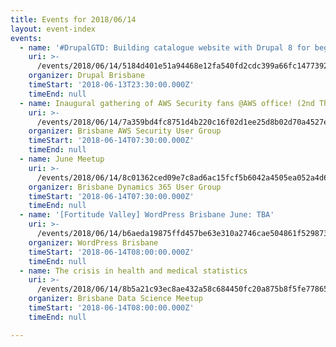 ```yaml
---
title: Events for 2018/06/14
layout: event-index
events:
  - name: '#DrupalGTD: Building catalogue website with Drupal 8 for beginners'
    uri: >-
      /events/2018/06/14/5184d401e51a94468e12fa540fd2cdc399a66fc147739288d472a80a15da32e5
    organizer: Drupal Brisbane
    timeStart: '2018-06-13T23:30:00.000Z'
    timeEnd: null
  - name: Inaugural gathering of AWS Security fans @AWS office! (2nd Thursday)
    uri: >-
      /events/2018/06/14/7a359bd4fc8751d4b220c16f02d1ee25d8b02d70a4527e583d17f63a041a47d3
    organizer: Brisbane AWS Security User Group
    timeStart: '2018-06-14T07:30:00.000Z'
    timeEnd: null
  - name: June Meetup
    uri: >-
      /events/2018/06/14/8c01362ced09e7c8ad6ac15fcf5b6042a4505ea052a4d6f5253fb53bfd012963
    organizer: Brisbane Dynamics 365 User Group
    timeStart: '2018-06-14T07:30:00.000Z'
    timeEnd: null
  - name: '[Fortitude Valley] WordPress Brisbane June: TBA'
    uri: >-
      /events/2018/06/14/b6aeda19875ffd457be63e310a2746cae504861f529873cbe94ac37311c0b534
    organizer: WordPress Brisbane
    timeStart: '2018-06-14T08:00:00.000Z'
    timeEnd: null
  - name: The crisis in health and medical statistics
    uri: >-
      /events/2018/06/14/8b5a21c93ec8ae432a58c684450fc20a875b8f5fe7786508f54fcbffae67fb69
    organizer: Brisbane Data Science Meetup
    timeStart: '2018-06-14T08:00:00.000Z'
    timeEnd: null

---
```

